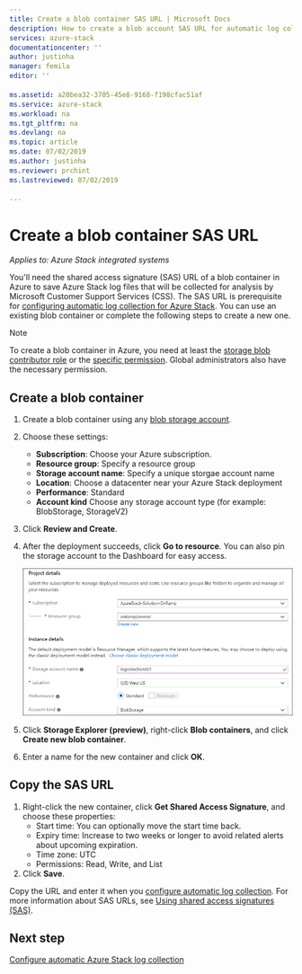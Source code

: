 ```yaml
---
title: Create a blob container SAS URL | Microsoft Docs
description: How to create a blob account SAS URL for automatic log collection in Azure Stack Help + Support.
services: azure-stack
documentationcenter: ''
author: justinha
manager: femila
editor: ''

ms.assetid: a20bea32-3705-45e8-9168-f198cfac51af
ms.service: azure-stack
ms.workload: na
ms.tgt_pltfrm: na
ms.devlang: na
ms.topic: article
ms.date: 07/02/2019
ms.author: justinha
ms.reviewer: prchint
ms.lastreviewed: 07/02/2019

---
```

# Create a blob container SAS URL 

*Applies to: Azure Stack integrated systems*

You'll need the shared access signature (SAS) URL of a blob container in Azure to save Azure Stack log files that will be collected for analysis by Microsoft Customer Support Services (CSS). 
The SAS URL is prerequisite for [configuring automatic log collection for Azure Stack](azure-stack-configure-automatic-log-collection.md).
You can use an existing blob container or complete the following steps to create a new one.

>[!NOTE]
>To create a blob container in Azure, you need at least the [storage blob contributor role](https://docs.microsoft.com/azure/role-based-access-control/built-in-roles#storage-blob-data-contributor) or the [specific permission](https://docs.microsoft.com/rest/api/storageservices/authenticate-with-azure-active-directory#permissions-for-calling-blob-and-queue-data-operations). Global administrators also have the necessary permission. 


## Create a blob container
 
1. Create a blob container using any [blob storage account](https://docs.microsoft.com/azure/storage/common/storage-account-overview#types-of-storage-accounts). 
1. Choose these settings:
   - **Subscription**: Choose your Azure subscription.
   - **Resource group**: Specify a resource group
   - **Storage account name**: Specify a unique storgae account name
   - **Location**: Choose a datacenter near your Azure Stack deployment
   - **Performance**: Standard
   - **Account kind** Choose any storage account type (for example: BlobStorage, StorageV2)
1. Click **Review and Create**.  
1. After the deployment succeeds, click **Go to resource**. You can also pin the storage account to the Dashboard for easy access. 

   ![Screenshot showing the blob container properties](media/azure-stack-automatic-log-collection/create-blob-container.png)

1. Click **Storage Explorer (preview)**, right-click **Blob containers**, and click **Create new blob container**. 
1. Enter a name for the new container and click **OK**.

## Copy the SAS URL

1. Right-click the new container, click **Get Shared Access Signature**, and choose these properties:
   - Start time: You can optionally move the start time back. 
   - Expiry time: Increase to two weeks or longer to avoid related alerts about upcoming expiration.
   - Time zone: UTC
   - Permissions: Read, Write, and List
1. Click **Save**.  

<!--- add screenshot with Read, Write, and List. I did not have perms to do it--->

Copy the URL and enter it when you [configure automatic log collection](azure-stack-configure-automatic-log-collection.md). 
For more information about SAS URLs, see [Using shared access signatures (SAS)](https://docs.microsoft.com/azure/storage/common/storage-dotnet-shared-access-signature-part-1). 

## Next step

[Configure automatic Azure Stack log collection](azure-stack-configure-automatic-log-collection.md)